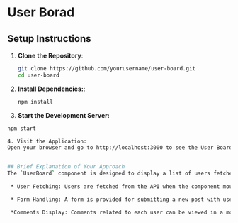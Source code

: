 # User Borad

## Setup Instructions

1. **Clone the Repository**:
   ```bash
   git clone https://github.com/yourusername/user-board.git
   cd user-board

2. **Install Dependencies:**:
   ```bash
   npm install

3. **Start the Development Server:**
  ```bash
  npm start  

4. Visit the Application:
 Open your browser and go to http://localhost:3000 to see the User Board in action.


 ## Brief Explanation of Your Approach
 The `UserBoard` component is designed to display a list of users fetched from the JSONPlaceholder API 
    
   * User Fetching: Users are fetched from the API when the component mounts.

   * Form Handling: A form is provided for submitting a new post with user details, and upon submission, the data is sent to the API.

   *Comments Display: Comments related to each user can be viewed in a modal.